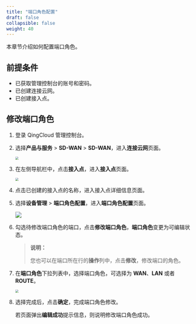 ```yaml
---
title: "端口角色配置"
draft: false
collapsible: false
weight: 40
---
```


本章节介绍如何配置端口角色。

## 前提条件

- 已获取管理控制台的账号和密码。
- 已创建连接云网。
- 已创建接入点。

## 修改端口角色

1. 登录 QingCloud 管理控制台。

2. 选择**产品与服务** > **SD-WAN** > **SD-WAN**，进入**连接云网**页面。

   <img src="../../../../_images/qs_cloud_network.png" style="zoom:50%;" />

3. 在左侧导航栏中，点击**接入点**，进入**接入点**页面。

   <img src="../../../../_images/um_access_point_list.png" style="zoom:50%;" />

4. 点击已创建的接入点的名称，进入接入点详细信息页面。

5. 选择**设备管理** > **端口角色配置**，进入**端口角色配置**页面。

   ![](../../../../_images/um_port_role_config.png)

6. 勾选待修改端口角色的端口，点击**修改端口角色**，**端口角色**变更为可编辑状态。

   > **说明：**
   >
   > 您也可以在端口所在行的**操作**列中，点击**修改**，修改端口的角色。

7. 在**端口角色**下拉列表中，选择端口角色，可选择为 **WAN**、**LAN** 或者 **ROUTE**。

   <img src="/Users/amytan/work/github/qingcloud-docs/content/sd-wan/_images/um_port_role_choose.png" style="zoom:50%;" />

8. 选择完成后，点击**确定**，完成端口角色修改。

   若页面弹出**编辑成功**提示信息，则说明修改端口角色成功。



